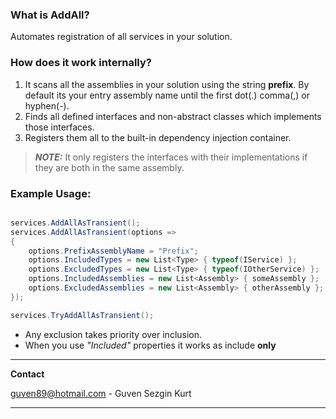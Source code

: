
### What is AddAll?
Automates registration of all services in your solution.

### How does it work internally?

1. It scans all the assemblies in your solution using the string **prefix**. By default its your entry assembly name until the first dot(.) comma(,) or hyphen(-).
2. Finds all defined interfaces and non-abstract classes which implements those interfaces.
3. Registers them all to the built-in dependency injection container.

> **_NOTE:_**  It only registers the interfaces with their implementations if they are both in the same assembly.



### Example Usage:
```csharp

services.AddAllAsTransient();
services.AddAllAsTransient(options =>
{
    options.PrefixAssemblyName = "Prefix";
    options.IncludedTypes = new List<Type> { typeof(IService) };
    options.ExcludedTypes = new List<Type> { typeof(IOtherService) };
    options.IncludedAssemblies = new List<Assembly> { someAssembly };
    options.ExcludedAssemblies = new List<Assembly> { otherAssembly };
});

services.TryAddAllAsTransient();
```

- Any exclusion takes priority over inclusion.
- When you use _"Included"_ properties it works as include **only**

---
**Contact**

guven89@hotmail.com - Guven Sezgin Kurt

---